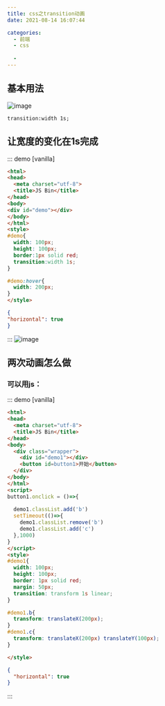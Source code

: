 ```yaml
---
title: css之transition动画
date: 2021-08-14 16:07:44

categories:
  - 前端
  - css
 
  - 
---
```


## 基本用法
![image](https://cdn.jsdelivr.net/gh/botshen/cdn@master/20210813/image.1u0u6vf8ydfk.png)

`transition:width 1s;`
## 让宽度的变化在1s完成
::: demo [vanilla]
``` html
<html>
<head>
  <meta charset="utf-8">
  <title>JS Bin</title>
</head>
<body>
<div id="demo"></div>
</body>
</html>
<style>
#demo{
  width: 100px;
  height: 100px;
  border:1px solid red;
  transition:width 1s;
}

#demo:hover{
  width: 200px;
}
</style>
```
```json
{
"horizontal": true
}
```
:::
![image](https://cdn.jsdelivr.net/gh/botshen/cdn@master/20210813/image.5mjdgq051pk0.png)
## 两次动画怎么做
### 可以用js：
::: demo [vanilla]
```html
<html>
<head>
  <meta charset="utf-8">
  <title>JS Bin</title>
</head>
<body>
  <div class="wrapper">
    <div id="demo1"></div>
    <button id=button1>开始</button>
  </div>
</body>
</html>
<script>
button1.onclick = ()=>{
  
  demo1.classList.add('b')
  setTimeout(()=>{
    demo1.classList.remove('b')
    demo1.classList.add('c')
  },1000)
}
</script>
<style>
#demo1{
  width: 100px;
  height: 100px;
  border: 1px solid red;
  margin: 50px;
  transition: transform 1s linear;
}

#demo1.b{
  transform: translateX(200px);
}
#demo1.c{
  transform: translateX(200px) translateY(100px);
}

</style>
```
```json
{
  "horizontal": true
}
```
:::
